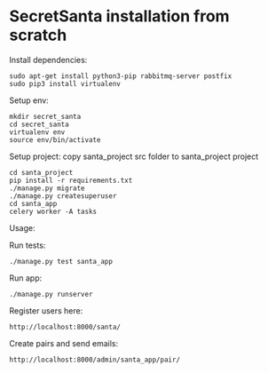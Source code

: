 SecretSanta installation from scratch
==================


Install dependencies:
```
sudo apt-get install python3-pip rabbitmq-server postfix
sudo pip3 install virtualenv
```

Setup env:
```
mkdir secret_santa
cd secret_santa
virtualenv env
source env/bin/activate
```
Setup project:
copy santa_project src folder to santa_project project
```
cd santa_project
pip install -r requirements.txt 
./manage.py migrate
./manage.py createsuperuser
cd santa_app
celery worker -A tasks
```

Usage: 

Run tests:
```
./manage.py test santa_app
```
Run app:
```
./manage.py runserver
```

Register users here:
```
http://localhost:8000/santa/
```

Create pairs and send emails:
```
http://localhost:8000/admin/santa_app/pair/
```
